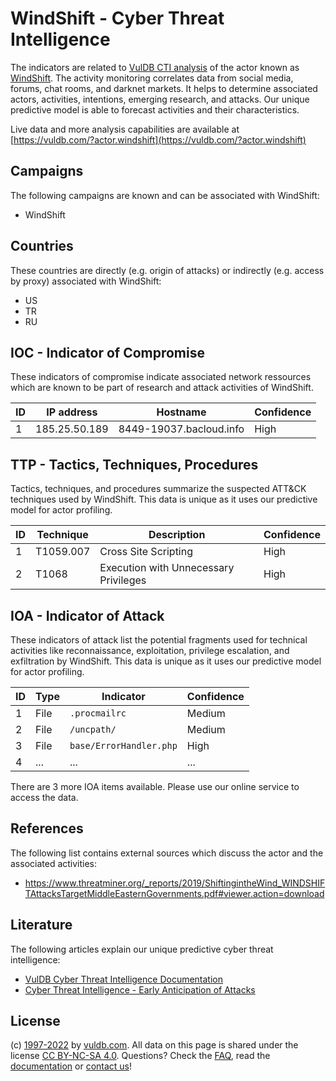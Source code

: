 # WindShift - Cyber Threat Intelligence

The indicators are related to [VulDB CTI analysis](https://vuldb.com/?kb.cti) of the actor known as [WindShift](https://vuldb.com/?actor.windshift). The activity monitoring correlates data from social media, forums, chat rooms, and darknet markets. It helps to determine associated actors, activities, intentions, emerging research, and attacks. Our unique predictive model is able to forecast activities and their characteristics.

Live data and more analysis capabilities are available at [https://vuldb.com/?actor.windshift](https://vuldb.com/?actor.windshift)

## Campaigns

The following campaigns are known and can be associated with WindShift:

* WindShift

## Countries

These countries are directly (e.g. origin of attacks) or indirectly (e.g. access by proxy) associated with WindShift:

* US
* TR
* RU

## IOC - Indicator of Compromise

These indicators of compromise indicate associated network ressources which are known to be part of research and attack activities of WindShift.

ID | IP address | Hostname | Confidence
-- | ---------- | -------- | ----------
1 | 185.25.50.189 | 8449-19037.bacloud.info | High

## TTP - Tactics, Techniques, Procedures

Tactics, techniques, and procedures summarize the suspected ATT&CK techniques used by WindShift. This data is unique as it uses our predictive model for actor profiling.

ID | Technique | Description | Confidence
-- | --------- | ----------- | ----------
1 | T1059.007 | Cross Site Scripting | High
2 | T1068 | Execution with Unnecessary Privileges | High

## IOA - Indicator of Attack

These indicators of attack list the potential fragments used for technical activities like reconnaissance, exploitation, privilege escalation, and exfiltration by WindShift. This data is unique as it uses our predictive model for actor profiling.

ID | Type | Indicator | Confidence
-- | ---- | --------- | ----------
1 | File | `.procmailrc` | Medium
2 | File | `/uncpath/` | Medium
3 | File | `base/ErrorHandler.php` | High
4 | ... | ... | ...

There are 3 more IOA items available. Please use our online service to access the data.

## References

The following list contains external sources which discuss the actor and the associated activities:

* https://www.threatminer.org/_reports/2019/ShiftingintheWind_WINDSHIFTAttacksTargetMiddleEasternGovernments.pdf#viewer.action=download

## Literature

The following articles explain our unique predictive cyber threat intelligence:

* [VulDB Cyber Threat Intelligence Documentation](https://vuldb.com/?kb.cti)
* [Cyber Threat Intelligence - Early Anticipation of Attacks](https://www.scip.ch/en/?labs.20201022)

## License

(c) [1997-2022](https://vuldb.com/?kb.changelog) by [vuldb.com](https://vuldb.com/?kb.about). All data on this page is shared under the license [CC BY-NC-SA 4.0](https://creativecommons.org/licenses/by-nc-sa/4.0/). Questions? Check the [FAQ](https://vuldb.com/?kb.faq), read the [documentation](https://vuldb.com/?kb) or [contact us](https://vuldb.com/?contact)!

